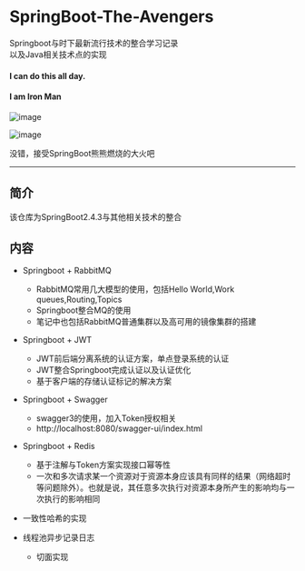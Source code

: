 SpringBoot-The-Avengers
======
Springboot与时下最新流行技术的整合学习记录
<br/>
以及Java相关技术点的实现

#### I can do this all day.

#### I am Iron Man

![image](https://pic4.zhimg.com/80/v2-93f36044d20d3b3c8803474d96c8e1ad_1440w.jpg?source=1940ef5c)

![image](https://pic2.zhimg.com/80/v2-d04ec9628faf75b94ffa7c349d0847dc_1440w.jpg?source=1940ef5c)

没错，接受SpringBoot熊熊燃烧的大火吧
  
---

## 简介

该仓库为SpringBoot2.4.3与其他相关技术的整合


## 内容

* Springboot + RabbitMQ
    * RabbitMQ常用几大模型的使用，包括Hello World,Work queues,Routing,Topics
    * Springboot整合MQ的使用
    * 笔记中也包括RabbitMQ普通集群以及高可用的镜像集群的搭建

* Springboot + JWT
    * JWT前后端分离系统的认证方案，单点登录系统的认证
    * JWT整合Springboot完成认证以及认证优化
    * 基于客户端的存储认证标记的解决方案

* Springboot + Swagger
    * swagger3的使用，加入Token授权相关
    * http://localhost:8080/swagger-ui/index.html

* Springboot + Redis
    * 基于注解与Token方案实现接口幂等性
    * 一次和多次请求某一个资源对于资源本身应该具有同样的结果（网络超时等问题除外）。也就是说，其任意多次执行对资源本身所产生的影响均与一次执行的影响相同

* 一致性哈希的实现
    
* 线程池异步记录日志
    * 切面实现

